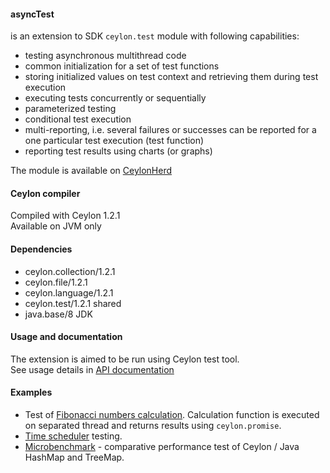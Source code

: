 #### asyncTest
is an extension to SDK `ceylon.test` module with following capabilities:
* testing asynchronous multithread code
* common initialization for a set of test functions
* storing initialized values on test context and retrieving them during test execution
* executing tests concurrently or sequentially
* parameterized testing
* conditional test execution
* multi-reporting, i.e. several failures or successes can be reported for a one particular test execution (test function)
* reporting test results using charts (or graphs)
 
The module is available on [CeylonHerd](https://herd.ceylon-lang.org/modules/herd.asynctest)

 
#### Ceylon compiler

Compiled with Ceylon 1.2.1  
Available on JVM only


#### Dependencies

* ceylon.collection/1.2.1
* ceylon.file/1.2.1
* ceylon.language/1.2.1
* ceylon.test/1.2.1 shared
* java.base/8 JDK


#### Usage and documentation
 
The extension is aimed to be run using Ceylon test tool.  
See usage details in [API documentation](https://modules.ceylon-lang.org/repo/1/herd/asynctest/0.3.0/module-doc/api/index.html)
 
 
#### Examples
 
* Test of [Fibonacci numbers calculation](examples/herd/examples/asynctest/fibonacci).
  Calculation function is executed on separated thread and returns results using `ceylon.promise`.
* [Time scheduler](examples/herd/examples/asynctest/scheduler) testing.
* [Microbenchmark](examples/herd/examples/asynctest/mapperformance) -
  comparative performance test of Ceylon / Java HashMap and TreeMap.
